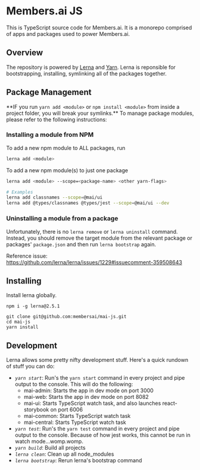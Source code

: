 # Members.ai JS

This is TypeScript source code for Members.ai. It is a monorepo comprised of apps and packages used to power Members.ai.

## Overview

The repository is powered by [Lerna](https://github.com/lerna/lerna) and [Yarn](https://yarnpkg.com/en/). Lerna is reponsible for bootstrapping, installing, symlinking all of the packages together.

## Package Management

\*\*IF you run `yarn add <module>` or `npm install <module>` from inside a project folder, you will break your symlinks.\*\* To manage package modules, please refer to the following instructions:

### Installing a module from NPM

To add a new npm module to ALL packages, run

```bash
lerna add <module>
```

To add a new npm module(s) to just one package

```bash
lerna add <module> --scope=<package-name> <other yarn-flags>

# Examples
lerna add classnames --scope=@mai/ui
lerna add @types/classnames @types/jest --scope=@mai/ui --dev
```

### Uninstalling a module from a package

Unfortunately, there is no `lerna remove` or `lerna uninstall` command. Instead, you should remove the target module from the relevant package or packages' `package.json` and then run `lerna bootstrap` again.

Reference issue: https://github.com/lerna/lerna/issues/1229#issuecomment-359508643

## Installing

Install lerna globally.

```
npm i -g lerna@2.5.1
```

```
git clone git@github.com:membersai/mai-js.git
cd mai-js
yarn install
```

## Development

Lerna allows some pretty nifty development stuff. Here's a quick rundown of stuff you can do:

* _`yarn start`_: Run's the `yarn start` command in every project and pipe output to the console. This will do the following:
  * mai-admin: Starts the app in dev mode on port 3000
  * mai-web: Starts the app in dev mode on port 8082
  * mai-ui: Starts TypeScript watch task, and also launches react-storybook on port 6006
  * mai-common: Starts TypeScript watch task
  * mai-central: Starts TypeScript watch task
* _`yarn test`_: Run's the `yarn test` command in every project and pipe output to the console. Because of how jest works, this cannot be run in watch mode...womp.womp.
* _`yarn build`_: Build all projects
* _`lerna clean`_: Clean up all node_modules
* _`lerna bootstrap`_: Rerun lerna's bootstrap command
